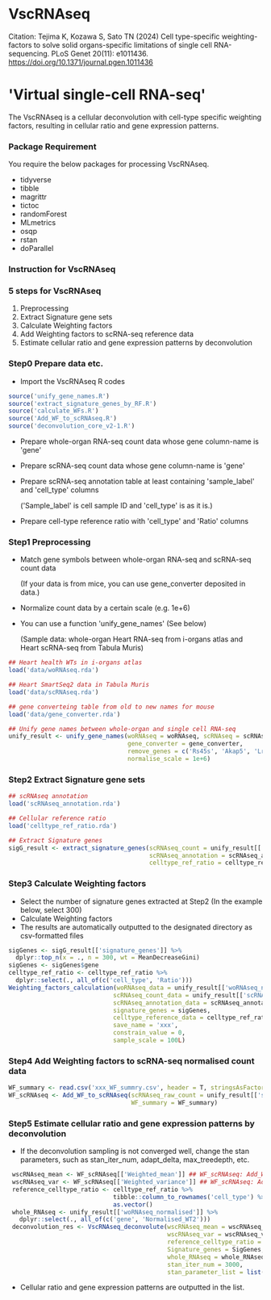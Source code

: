 # VscRNAseq

Citation: Tejima K, Kozawa S, Sato TN (2024) Cell type-specific weighting-factors to solve solid organs-specific limitations of single cell RNA-sequencing. PLoS Genet 20(11): e1011436. https://doi.org/10.1371/journal.pgen.1011436

# 'Virtual single-cell RNA-seq'

The VscRNAseq is a cellular deconvolution with cell-type specific weighting factors, resulting in cellular ratio and gene expression patterns.

### Package Requirement

You require the below packages for processing VscRNAseq.

-   tidyverse
-   tibble
-   magrittr
-   tictoc
-   randomForest
-   MLmetrics
-   osqp
-   rstan
-   doParallel

### Instruction for VscRNAseq

### 5 steps for VscRNAseq

1.  Preprocessing
2.  Extract Signature gene sets
3.  Calculate Weighting factors
4.  Add Weighting factors to scRNA-seq reference data
5.  Estimate cellular ratio and gene expression patterns by deconvolution

### Step0 Prepare data etc.

-   Import the VscRNAseq R codes

``` r
source('unify_gene_names.R')
source('extract_signature_genes_by_RF.R')
source('calculate_WFs.R')
source('Add_WF_to_scRNAseq.R')
source('deconvolution_core_v2-1.R')
```

-   Prepare whole-organ RNA-seq count data whose gene column-name is 'gene'

-   Prepare scRNA-seq count data whose gene column-name is 'gene'

-   Prepare scRNA-seq annotation table at least containing 'sample_label' and 'cell_type' columns

    ('Sample_label' is cell sample ID and 'cell_type' is as it is.)

-   Prepare cell-type reference ratio with 'cell_type' and 'Ratio' columns

### Step1 Preprocessing

-   Match gene symbols between whole-organ RNA-seq and scRNA-seq count data

    (If your data is from mice, you can use gene_converter deposited in data.)

-   Normalize count data by a certain scale (e.g. 1e+6)

-   You can use a function 'unify_gene_names' (See below)

    (Sample data: whole-organ Heart RNA-seq from i-organs atlas and Heart scRNA-seq from Tabula Muris)

``` r
## Heart health WTs in i-organs atlas
load('data/woRNAseq.rda')

## Heart SmartSeq2 data in Tabula Muris
load('data/scRNAseq.rda')

## gene converteing table from old to new names for mouse
load('data/gene_converter.rda')

## Unify gene names between whole-organ and single cell RNA-seq
unify_result <- unify_gene_names(woRNAseq = woRNAseq, scRNAseq = scRNAseq,
                                 gene_converter = gene_converter, 
                                 remove_genes = c('Rs45s', 'Akap5', 'Lrrc17'),
                                 normalise_scale = 1e+6)
```

### Step2 Extract Signature gene sets

``` r
## scRNAseq annotation
load('scRNAseq_annotation.rda')

## Cellular reference ratio
load('celltype_ref_ratio.rda')

## Extract Signature genes
sigG_result <- extract_signature_genes(scRNAseq_count = unify_result[['scRNAseq_normalised']], 
                                       scRNAseq_annotation = scRNAseq_annotation, 
                                       celltype_ref_ratio = celltype_ref_ratio)
```

### Step3 Calculate Weighting factors

-   Select the number of signature genes extracted at Step2 (In the example below, select 300)
-   Calculate Weighting factors
-   The results are automatically outputted to the designated directory as csv-formatted files

``` r
sigGenes <- sigG_result[['signature_genes']] %>%
  dplyr::top_n(x = ., n = 300, wt = MeanDecreaseGini)
sigGenes <- sigGenes$gene
celltype_ref_ratio <- celltype_ref_ratio %>%
  dplyr::select(., all_of(c('cell_type', 'Ratio')))
Weighting_factors_calculation(woRNAseq_data = unify_result[['woRNAseq_normalised']],
                             scRNAseq_count_data = unify_result[['scRNAseq_normalised']],
                             scRNAseq_annotation_data = scRNAseq_annotation,
                             signature_genes = sigGenes,
                             celltype_reference_data = celltype_ref_ratio,
                             save_name = 'xxx',
                             constrain_value = 0,
                             sample_scale = 100L)
```

### Step4 Add Weighting factors to scRNA-seq normalised count data

``` r
WF_summary <- read.csv('xxx_WF_summry.csv', header = T, stringsAsFactors = F, check.names = F)
WF_scRNAseq <- Add_WF_to_scRNAseq(scRNAseq_raw_count = unify_result[['scRNAseq_normalised']],
                                  WF_summary = WF_summary)
```

### Step5 Estimate cellular ratio and gene expression patterns by deconvolution

-   If the deconvolution sampling is not converged well, change the stan parameters, such as stan_iter_num, adapt_delta, max_treedepth, etc.

``` r
 wscRNAseq_mean <- WF_scRNAseq[['Weighted_mean']] ## WF_scRNAseq: Add_WF_to_scRNAseq results
 wscRNAseq_var <- WF_scRNAseq[['Weighted_variance']] ## WF_scRNAseq: Add_WF_to_scRNAseq results
 reference_celltype_ratio <- celltype_ref_ratio %>%
                             tibble::column_to_rownames('cell_type') %>%
                             as.vector()
 whole_RNAseq <- unify_result[['woRNAseq_normalised']] %>%
   dplyr::select(., all_of(c('gene', 'Normalised_WT2')))
 deconvolution_res <- VscRNAseq_deconvolute(wscRNAseq_mean = wscRNAseq_mean, 
                                            wscRNAseq_var = wscRNAseq_var,
                                            reference_celltype_ratio = reference_celltype_ratio, 
                                            Signature_genes = SigGenes,
                                            whole_RNAseq = whole_RNAseq,
                                            stan_iter_num = 3000,
                                            stan_parameter_list = list(adapt_delta = 0.8, max_treedepth = 15))
```

-   Cellular ratio and gene expression patterns are outputted in the list.
